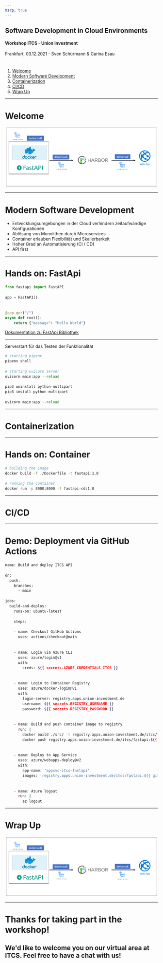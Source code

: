 ```yaml
---
marp: true
---
```

<!-- backgroundColor: white -->
<!--
theme: gaia
paginate: false
-->

## Software Development in Cloud Environments
#### Workshop ITCS - Union Investment
Frankfurt, 03.12.2021 - Sven Schürmann & Carina Esau

#

1. [Welcome](#welcome)
2. [Modern Software Development](#modern)
3. [Containerization](#container)
4. [CI/CD](#cicd)
5. [Wrap Up](#wrapup)

---


# Welcome


![workflow-itcs](workflow-itcs.PNG)

---


# Modern Software Development


- Entwicklungsumgebungen in der Cloud verhindern zeitaufwändige Konfigurationen
- Ablösung von Monolithen durch Microservices
- Container erlauben Flexibilität und Skalierbarkeit
- Hoher Grad an Automatisierung (CI / CD)
- API first


---

# Hands on: FastApi

``` python
from fastapi import FastAPI

app = FastAPI()


@app.get("/")
async def root():
    return {"message": "Hello World"}

```

[Dokumentation zu FastApi Bibliothek](https://fastapi.tiangolo.com/tutorial/request-files/)

---
Serverstart für das Testen der Funktionalität
``` python
# starting pipenv
pipenv shell

# starting uvicorn server
uvicorn main:app --reload

pip3 uninstall python-multipart
pip3 install python-multipart

uvicorn main:app --reload
```

---
# Containerization

---

# Hands on: Container

``` bash
# building the image
docker build -f ./Dockerfile -t fastapi:1.0

# running the container
docker run -p 8000:8000 -t fastapi-cd:1.0

```

---

# CI/CD
---
# Demo: Deployment via GitHub Actions

``` bash
name: Build and deploy ITCS API

on:
  push:
    branches:
      - main

jobs:
  build-and-deploy:
    runs-on: ubuntu-latest

    steps:

    - name: Checkout GitHub Actions
      uses: actions/checkout@main


    - name: Login via Azure CLI
      uses: azure/login@v1
      with:
        creds: ${{ secrets.AZURE_CREDENTIALS_ITCS }}


    - name: Login to Container Registry
      uses: azure/docker-login@v1
      with:
        login-server: registry.apps.union-investment.de
        username: ${{ secrets.REGISTRY_USERNAME }}
        password: ${{ secrets.REGISTRY_PASSWORD }}


    - name: Build and push container image to registry
      run: |
        docker build ./src/ -t registry.apps.union-investment.de/itcs/fastapi:${{ github.sha }}
        docker push registry.apps.union-investment.de/itcs/fastapi:${{ github.sha }}


    - name: Deploy to App Service
      uses: azure/webapps-deploy@v2
      with:
        app-name: 'appsvc-itcs-fastapi'
        images: 'registry.apps.union-investment.de/itcs/fastapi:${{ github.sha }}'


    - name: Azure logout
      run: |
        az logout

```
---

# Wrap Up

![workflow-itcs](workflow-itcs.PNG)

----

# Thanks for taking part in the workshop!
## We'd like to welcome you on our virtual area at ITCS. Feel free to have a chat with us!
